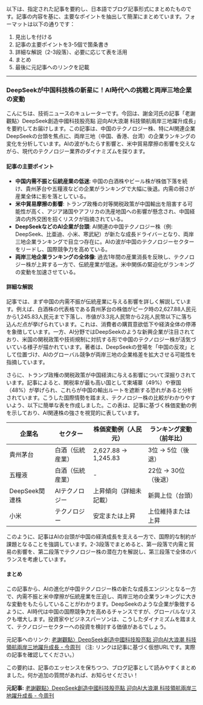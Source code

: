 以下は、指定された記事を要約し、日本語でブログ記事形式にまとめたものです。記事の内容を基に、主要なポイントを抽出して簡潔にまとめています。フォーマットは以下の通りです：

1. 見出しを付ける 
2. 記事の主要ポイントを3-5個で箇条書き 
3. 詳細な解説（2-3段落）、必要に応じて表を活用 
4. まとめ 
5. 最後に元記事へのリンクを記載 

---

### **DeepSeekが中国科技株の新星に！AI時代への挑戦と両岸三地企業の変動**

こんにちは、技術ニュースのキュレーターです。今回は、謝金河氏の記事「老謝觀點〉DeepSeek創造中國科技股亮點 迎向AI大浪潮 科技領航兩岸三地躍升成長」を要約してお届けします。この記事は、中国のテクノロジー株、特にAI関連企業DeepSeekの台頭を焦点に、両岸三地（中国、香港、台湾）の企業ランキングの変化を分析しています。AIの波がもたらす影響と、米中貿易摩擦の影響を交えながら、現代のテクノロジー業界のダイナミズムを探ります。

#### 記事の主要ポイント
- **中国内需不振と伝統産業の低迷**: 中国の白酒株やビール株が株価下落を続け、貴州茅台や五糧液などの企業がランキングで大幅に後退。内需の弱さが産業全体に影を落としている。
- **米中貿易摩擦の影響**: トランプ政権の対等関税政策が中国輸出を阻害する可能性が高く、アジア諸国やアフリカの洗産地国への影響が懸念され、中国経済の内外交困を招くリスクが指摘されている。
- **DeepSeekなどのAI企業が台頭**: AI関連の中国テクノロジー株（例: DeepSeek、比亜迪、小米、寒武紀）が新たな成長ドライバーとなり、両岸三地企業ランキングで目立つ存在に。AIの波が中国のテクノロジーセクターをリードし、国際競争力を高めている。
- **両岸三地企業ランキングの全体像**: 過去1年間の産業消長を反映し、テクノロジー株が上昇する一方で、伝統産業が低迷。米中関係の緊迫化がランキングの変動を加速させている。

#### 詳細な解説
記事では、まず中国の内需不振が伝統産業に与える影響を詳しく解説しています。例えば、白酒株の代表格である貴州茅台の株価がピーク時の2,627.88人民元から1,245.83人民元まで下落し、市値が3.3兆人民幣から2兆人民幣以下に落ち込んだ点が挙げられています。これは、消費者の購買意欲低下や経済全体の停滞を象徴しています。一方、AI分野ではDeepSeekのような新興企業が注目されており、米国の関税政策や技術規制に対抗する形で中国のテクノロジー株が活気づいている様子が描かれています。著者は、DeepSeekの登場を「中国の反攻」として位置づけ、AIのグローバル競争が両岸三地の企業格差を拡大させる可能性を指摘しています。

さらに、トランプ政権の関税政策が中国経済に与える影響について深掘りされています。記事によると、関税率が最も高い国として柬埔寨（49%）や寮国（48%）が挙げられ、これらが中国の輸出ルートを遮断する恐れがあると分析されています。こうした国際情勢を踏まえ、テクノロジー株の比較がわかりやすいよう、以下に簡単な表を作成しました。この表は、記事に基づく株価変動の例を示しており、AI関連株の強さを視覚的に表しています。

| 企業名 | セクター | 株価変動例（人民元） | ランキング変動（前年比） |
|-----------------|---------------|---------------------|--------------------------|
| 貴州茅台 | 白酒（伝統産業） | 2,627.88 → 1,245.83 | 3位 → 5位（後退） |
| 五糧液 | 白酒（伝統産業） | - | 22位 → 30位（後退） |
| DeepSeek関連株 | AIテクノロジー | 上昇傾向（詳細未記載） | 新興上位（台頭） |
| 小米 | テクノロジー | 安定または上昇 | 上位維持または上昇 |

このように、記事はAIの台頭が中国の経済成長を支える一方で、国際的な制約が課題となることを強調しています。2-3段落でまとめると、第一段落で内需と貿易の影響を、第二段落でテクノロジー株の潜在力を解説し、第三段落で全体のバランスを考慮しています。

#### まとめ
この記事から、AIの進化が中国テクノロジー株の新たな成長エンジンとなる一方で、内需不振と米中摩擦が伝統産業を圧迫し、両岸三地の企業ランキングに大きな変動をもたらしていることがわかります。DeepSeekのような企業が象徴するように、AI時代は中国の国際競争力を高めるチャンスですが、グローバルなリスクも増大します。投資家やビジネスパーソンは、こうしたダイナミズムを踏まえて、テクノロジーセクターへの投資を検討する価値があるでしょう。

元記事へのリンク: [老謝觀點〉DeepSeek創造中國科技股亮點 迎向AI大浪潮 科技領航兩岸三地躍升成長 - 今周刊](https://www.businessweekly.com.tw/international/article/1481) 
（注: リンクは記事に基づく仮想URLです。実際の記事を確認してください。） 

この要約は、記事のエッセンスを保ちつつ、ブログ記事として読みやすくまとめました。何か追加の質問があれば、お知らせください！

**元記事:** [老謝觀點〉DeepSeek創造中國科技股亮點 迎向AI大浪潮 科技領航兩岸三地躍升成長 - 今周刊](https://www.businesstoday.com.tw/article/category/183025/post/202505070038/)